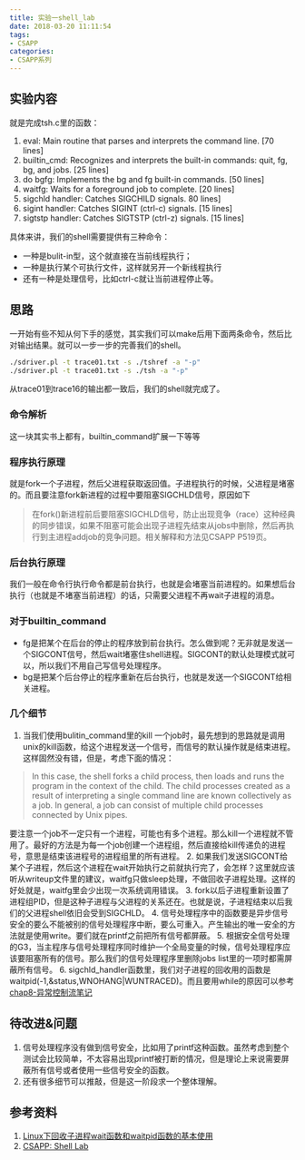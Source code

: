 ```yaml
---
title: 实验一shell_lab
date: 2018-03-20 11:11:54
tags: 
- CSAPP
categories:
- CSAPP系列
---
```


## 实验内容
就是完成tsh.c里的函数：
1.  eval: Main routine that parses and interprets the command line. [70 lines]
2. builtin_cmd: Recognizes and interprets the built-in commands: quit, fg, bg, and jobs. [25 lines]
3. do bgfg: Implements the bg and fg built-in commands. [50 lines]
4. waitfg: Waits for a foreground job to complete. [20 lines]
5. sigchld handler: Catches SIGCHILD signals. 80 lines]
6. sigint handler: Catches SIGINT (ctrl-c) signals. [15 lines]
7. sigtstp handler: Catches SIGTSTP (ctrl-z) signals. [15 lines]

具体来讲，我们的shell需要提供有三种命令：
+ 一种是bulit-in型，这个就直接在当前线程执行；
+ 一种是执行某个可执行文件，这样就另开一个新线程执行
+ 还有一种是处理信号，比如ctrl-c就让当前进程停止等。

## 思路
一开始有些不知从何下手的感觉，其实我们可以make后用下面两条命令，然后比对输出结果。就可以一步一步的完善我们的shell。

```Bash
./sdriver.pl -t trace01.txt -s ./tshref -a "-p"
./sdriver.pl -t trace01.txt -s ./tsh -a "-p"
```
从trace01到trace16的输出都一致后，我们的shell就完成了。
### 命令解析
这一块其实书上都有，builtin_command扩展一下等等

### 程序执行原理 
就是fork一个子进程，然后父进程获取返回值。子进程执行的时候，父进程是堵塞的。而且要注意fork新进程的过程中要阻塞SIGCHLD信号，原因如下 
 > 在fork()新进程前后要阻塞SIGCHLD信号，防止出现竞争（race）这种经典的同步错误，如果不阻塞可能会出现子进程先结束从jobs中删除，然后再执行到主进程addjob的竞争问题。相关解释和方法见CSAPP P519页。

### 后台执行原理
我们一般在命令行执行命令都是前台执行，也就是会堵塞当前进程的。如果想后台执行（也就是不堵塞当前进程）的话，只需要父进程不再wait子进程的消息。

###  对于builtin_command
+ fg是把某个在后台的停止的程序放到前台执行。怎么做到呢？无非就是发送一个SIGCONT信号，然后wait堵塞住shell进程。SIGCONT的默认处理模式就可以，所以我们不用自己写信号处理程序。
+ bg是把某个后台停止的程序重新在后台执行，也就是发送一个SIGCONT给相关进程。

### 几个细节
1. 当我们使用bulitin_command里的kill 一个job时，最先想到的思路就是调用unix的kill函数，给这个进程发送一个信号，而信号的默认操作就是结束进程。这样固然没有错，但是，考虑下面的情况：

> In this case, the shell forks a child process, then loads and runs the program in the context of the
child. The child processes created as a result of interpreting a single command line are known  collectively as a job. In general, a job can consist of multiple child processes connected by Unix pipes.

要注意一个job不一定只有一个进程，可能也有多个进程。那么kill一个进程就不管用了。最好的方法是为每一个job创建一个进程组，然后直接给kill传递负的进程号，意思是结束该进程号的进程组里的所有进程。
2. 如果我们发送SIGCONT给某个子进程，然后这个进程在wait开始执行之前就执行完了，会怎样？这里就应该听从writeup文件里的建议，waitfg只做sleep处理，不做回收子进程处理。这样的好处就是，waitfg里会少出现一次系统调用错误。
3. fork以后子进程重新设置了进程组PID，但是这种子进程与父进程的关系还在。也就是说，子进程结束以后我们的父进程shell依旧会受到SIGCHLD。
4. 信号处理程序中的函数要是异步信号安全的要么不能被别的信号处理程序中断，要么可重入。产生输出的唯一安全的方法就是使用write。要们就在printf之前把所有信号都屏蔽。
5. 根据安全信号处理的G3，当主程序与信号处理程序同时维护一个全局变量的时候，信号处理程序应该要阻塞所有的信号。那么我们的信号处理程序里删除jobs list里的一项时都需屏蔽所有信号。
6. sigchld_handler函数里，我们对子进程的回收用的函数是waitpid(-1,&status,WNOHANG|WUNTRACED)。而且要用while的原因可以参考[chap8-异常控制流笔记](https://husy1994.github.io/2018/03/17/chap8-%E5%BC%82%E5%B8%B8%E6%8E%A7%E5%88%B6%E6%B5%81/) 

## 待改进&问题
1. 信号处理程序没有做到信号安全，比如用了printf这种函数。虽然考虑到整个测试会比较简单，不太容易出现printf被打断的情况，但是理论上来说需要屏蔽所有信号或者使用一些信号安全的函数。
2. 还有很多细节可以推敲，但是这一阶段求一个整体理解。

## 参考资料
1. [Linux下回收子进程wait函数和waitpid函数的基本使用](https://www.cnblogs.com/yongfengnice/p/6796356.html)
2. [CSAPP: Shell Lab](https://blog.csdn.net/u012336567/article/details/51926577)